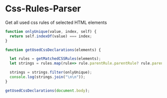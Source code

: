 # Css-Rules-Parser
Get all used css rules of selected HTML elements

```javascript
function onlyUnique(value, index, self) {
  return self.indexOf(value) === index;
}

function getUsedCssDeclarations(elements) {

  let rules = getMatchedCSSRules(elements);
  let strings = rules.map(rule=> rule.parentRule.parentRule? rule.parentRule.parentRule.cssText: rule.parentRule.cssText);

  strings = strings.filter(onlyUnique);
  console.log(strings.join("\n\n"));
}

getUsedCssDeclarations(document.body);
```
